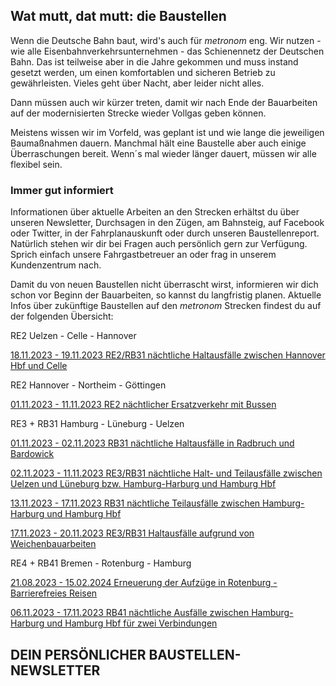 Wat mutt, dat mutt: die Baustellen
----------

Wenn die Deutsche Bahn baut, wird's auch für *metronom* eng.
Wir nutzen - wie alle Eisenbahnverkehrsunternehmen - das Schienennetz der Deutschen Bahn. Das ist teilweise aber in die Jahre gekommen und muss instand gesetzt werden, um einen komfortablen und sicheren Betrieb zu gewährleisten. Vieles geht über Nacht, aber leider nicht alles.

Dann müssen auch wir kürzer treten, damit wir nach Ende der Bauarbeiten auf der modernisierten Strecke wieder Vollgas geben können.

Meistens wissen wir im Vorfeld, was geplant ist und wie lange die jeweiligen Baumaßnahmen dauern. Manchmal hält eine Baustelle aber auch einige Überraschungen bereit. Wenn´s mal wieder länger dauert, müssen wir alle flexibel sein.

### Immer gut informiert ###

Informationen über aktuelle Arbeiten an den Strecken erhältst du über unseren Newsletter, Durchsagen in den Zügen, am Bahnsteig, auf Facebook oder Twitter, in der Fahrplanauskunft oder durch unseren Baustellenreport. Natürlich stehen wir dir bei Fragen auch persönlich gern zur Verfügung. Sprich einfach unsere Fahrgastbetreuer an oder frag in unserem Kundenzentrum nach.

Damit du von neuen Baustellen nicht überrascht wirst, informieren wir dich schon vor Beginn der Bauarbeiten, so kannst du langfristig planen. Aktuelle Infos über zukünftige Baustellen auf den *metronom* Strecken findest du auf der folgenden Übersicht:

RE2 Uelzen - Celle - Hannover

[18.11.2023 - 19.11.2023 RE2/RB31 nächtliche Haltausfälle zwischen Hannover Hbf und Celle](https://www.der-metronom.de/baustellen/re2-rb31-naechtliche-haltausfaelle-zwischen-hannover-hbf-und-celle/)

RE2 Hannover - Northeim - Göttingen

[01.11.2023 - 11.11.2023 RE2 nächtlicher Ersatzverkehr mit Bussen](https://www.der-metronom.de/baustellen/re2-naechtlicher-ersatzverkehr-mit-bussen-2/)

RE3 + RB31 Hamburg - Lüneburg - Uelzen

[01.11.2023 - 02.11.2023 RB31 nächtliche Haltausfälle in Radbruch und Bardowick](https://www.der-metronom.de/baustellen/rb31-naechtliche-haltausfaelle-in-radbruch-und-bardowick/)

[02.11.2023 - 11.11.2023 RE3/RB31 nächtliche Halt- und Teilausfälle zwischen Uelzen und Lüneburg bzw. Hamburg-Harburg und Hamburg Hbf](https://www.der-metronom.de/baustellen/re3-rb31-naechtliche-halt-und-teilausfaelle-zwischen-uelzen-und-lueneburg-bzw-hamburg-harburg-und-hamburg-hbf/)

[13.11.2023 - 17.11.2023 RB31 nächtliche Teilausfälle zwischen Hamburg-Harburg und Hamburg Hbf](https://www.der-metronom.de/baustellen/rb31-naechtliche-teilausfaelle-zwischen-hamburg-harburg-und-hamburg-hbf/)

[17.11.2023 - 20.11.2023 RE3/RB31 Haltausfälle aufgrund von Weichenbauarbeiten](https://www.der-metronom.de/baustellen/re3-rb31-haltausfaelle-aufgrund-von-weichenbauarbeiten/)

RE4 + RB41 Bremen - Rotenburg - Hamburg

[21.08.2023 - 15.02.2024 Erneuerung der Aufzüge in Rotenburg - Barrierefreies Reisen](https://www.der-metronom.de/baustellen/erneuerung-der-aufzuege-in-rotenburg-barrierefreies-reisen/)

[06.11.2023 - 17.11.2023 RB41 nächtliche Ausfälle zwischen Hamburg-Harburg und Hamburg Hbf für zwei Verbindungen](https://www.der-metronom.de/baustellen/rb41-naechtliche-ausfaelle-zwischen-hamburg-harburg-und-hamburg-hbf-fuer-zwei-verbindungen/)

DEIN PERSÖNLICHER BAUSTELLEN-NEWSLETTER
----------
